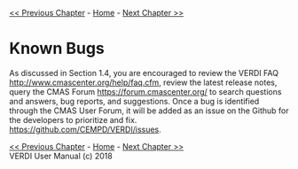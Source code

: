 <!-- BEGIN COMMENT -->
  
[<< Previous Chapter](VERDI_ch14.md) - [Home](README.md) - [Next Chapter >>](VERDI_ch16.md)

<!-- END COMMENT -->

Known Bugs
==========

As discussed in Section 1.4, you are encouraged to review the VERDI FAQ <http://www.cmascenter.org/help/faq.cfm>, review the latest release notes, query the CMAS Forum <https://forum.cmascenter.org/> to search questions and answers, bug reports, and suggestions. Once a bug is identified through the CMAS User Forum, it will be added as an issue on the Github for the developers to prioritize and fix. https://github.com/CEMPD/VERDI/issues.

<!-- BEGIN COMMENT -->

[<< Previous Chapter](VERDI_ch14.md) - [Home](README.md) - [Next Chapter >>](VERDI_ch16.md)<br>
VERDI User Manual (c) 2018<br>

<!-- END COMMENT -->

